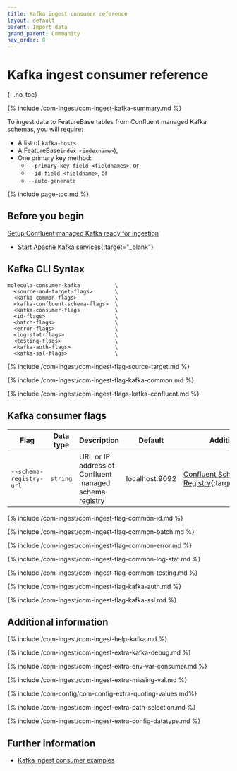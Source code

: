```yaml
---
title: Kafka ingest consumer reference
layout: default
parent: Import data
grand_parent: Community
nav_order: 8
---
```


# Kafka ingest consumer reference
{: .no_toc}

{% include /com-ingest/com-ingest-kafka-summary.md %}

To ingest data to FeatureBase tables from Confluent managed Kafka schemas, you will require:
* A list of `kafka-hosts`
* A FeatureBase`index <indexname>`),
* One primary key method:
  * `--primary-key-field <fieldnames>`, or
  * `--id-field <fieldname>`, or
  * `--auto-generate`

{% include page-toc.md %}

## Before you begin

 [Setup Confluent managed Kafka ready for ingestion](/docs/community/com-ingest/com-ingest-source-kafka-avro-consumer)
* [Start Apache Kafka services](https://kafka.apache.org/quickstart){:target="_blank"}

## Kafka CLI Syntax

```
molecula-consumer-kafka           \
  <source-and-target-flags>       \
  <kafka-common-flags>            \
  <kafka-confluent-schema-flags>  \
  <kafka-consumer-flags           \
  <id-flags>                      \
  <batch-flags>                   \
  <error-flags>                   \
  <log-stat-flags>                \
  <testing-flags>                 \
  <kafka-auth-flags>              \
  <kafka-ssl-flags>               \
```

{% include /com-ingest/com-ingest-flag-source-target.md %}

{% include /com-ingest/com-ingest-flag-kafka-common.md %}

{% include /com-ingest/com-ingest-flags-kafka-confluent.md %}

## Kafka consumer flags

| Flag | Data type | Description | Default | Additional |
|---|---|---|---|---|
| `--schema-registry-url` | `string` | URL or IP address of Confluent managed schema registry | localhost:9092 | [Confluent Schema Registry](https://docs.confluent.io/platform/current/schema-registry/index.html){:target="_blank"} |

{% include /com-ingest/com-ingest-flag-common-id.md %}

{% include /com-ingest/com-ingest-flag-common-batch.md %}

{% include /com-ingest/com-ingest-flag-common-error.md %}

{% include /com-ingest/com-ingest-flag-common-log-stat.md %}

{% include /com-ingest/com-ingest-flag-common-testing.md %}

{% include /com-ingest/com-ingest-flag-kafka-auth.md %}

{% include /com-ingest/com-ingest-flag-kafka-ssl.md %}

## Additional information

{% include /com-ingest/com-ingest-help-kafka.md %}

{% include /com-ingest/com-ingest-extra-kafka-debug.md %}

{% include /com-ingest/com-ingest-extra-env-var-consumer.md %}

{% include /com-ingest/com-ingest-extra-missing-val.md %}

{% include /com-config/com-config-extra-quoting-values.md%}

{% include /com-ingest/com-ingest-extra-path-selection.md %}

{% include /com-ingest/com-ingest-extra-config-datatype.md %}

## Further information

* [Kafka ingest consumer examples](/docs/community/com-ingest/com-ingest-eg-kafka-avro-consumer)
